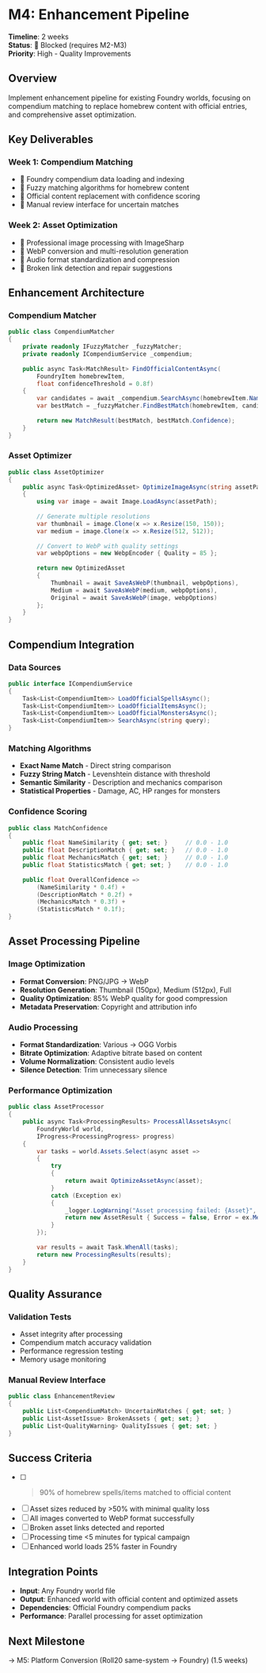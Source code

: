 # M4: Enhancement Pipeline

**Timeline**: 2 weeks  
**Status**: 🔴 Blocked (requires M2-M3)  
**Priority**: High - Quality Improvements

## Overview

Implement enhancement pipeline for existing Foundry worlds, focusing on compendium matching to replace homebrew content with official entries, and comprehensive asset optimization.

## Key Deliverables

### Week 1: Compendium Matching
- 🔲 Foundry compendium data loading and indexing
- 🔲 Fuzzy matching algorithms for homebrew content
- 🔲 Official content replacement with confidence scoring
- 🔲 Manual review interface for uncertain matches

### Week 2: Asset Optimization  
- 🔲 Professional image processing with ImageSharp
- 🔲 WebP conversion and multi-resolution generation
- 🔲 Audio format standardization and compression
- 🔲 Broken link detection and repair suggestions

## Enhancement Architecture

### Compendium Matcher
```csharp
public class CompendiumMatcher
{
    private readonly IFuzzyMatcher _fuzzyMatcher;
    private readonly ICompendiumService _compendium;
    
    public async Task<MatchResult> FindOfficialContentAsync(
        FoundryItem homebrewItem, 
        float confidenceThreshold = 0.8f)
    {
        var candidates = await _compendium.SearchAsync(homebrewItem.Name);
        var bestMatch = _fuzzyMatcher.FindBestMatch(homebrewItem, candidates);
        
        return new MatchResult(bestMatch, bestMatch.Confidence);
    }
}
```

### Asset Optimizer
```csharp
public class AssetOptimizer
{
    public async Task<OptimizedAsset> OptimizeImageAsync(string assetPath)
    {
        using var image = await Image.LoadAsync(assetPath);
        
        // Generate multiple resolutions
        var thumbnail = image.Clone(x => x.Resize(150, 150));
        var medium = image.Clone(x => x.Resize(512, 512));
        
        // Convert to WebP with quality settings
        var webpOptions = new WebpEncoder { Quality = 85 };
        
        return new OptimizedAsset
        {
            Thumbnail = await SaveAsWebP(thumbnail, webpOptions),
            Medium = await SaveAsWebP(medium, webpOptions),
            Original = await SaveAsWebP(image, webpOptions)
        };
    }
}
```

## Compendium Integration

### Data Sources
```csharp
public interface ICompendiumService
{
    Task<List<CompendiumItem>> LoadOfficialSpellsAsync();
    Task<List<CompendiumItem>> LoadOfficialItemsAsync();
    Task<List<CompendiumItem>> LoadOfficialMonstersAsync();
    Task<List<CompendiumItem>> SearchAsync(string query);
}
```

### Matching Algorithms
- **Exact Name Match** - Direct string comparison
- **Fuzzy String Match** - Levenshtein distance with threshold
- **Semantic Similarity** - Description and mechanics comparison
- **Statistical Properties** - Damage, AC, HP ranges for monsters

### Confidence Scoring
```csharp
public class MatchConfidence
{
    public float NameSimilarity { get; set; }     // 0.0 - 1.0
    public float DescriptionMatch { get; set; }   // 0.0 - 1.0  
    public float MechanicsMatch { get; set; }     // 0.0 - 1.0
    public float StatisticsMatch { get; set; }    // 0.0 - 1.0
    
    public float OverallConfidence => 
        (NameSimilarity * 0.4f) + 
        (DescriptionMatch * 0.2f) + 
        (MechanicsMatch * 0.3f) + 
        (StatisticsMatch * 0.1f);
}
```

## Asset Processing Pipeline

### Image Optimization
- **Format Conversion**: PNG/JPG → WebP
- **Resolution Generation**: Thumbnail (150px), Medium (512px), Full
- **Quality Optimization**: 85% WebP quality for good compression
- **Metadata Preservation**: Copyright and attribution info

### Audio Processing  
- **Format Standardization**: Various → OGG Vorbis
- **Bitrate Optimization**: Adaptive bitrate based on content
- **Volume Normalization**: Consistent audio levels
- **Silence Detection**: Trim unnecessary silence

### Performance Optimization
```csharp
public class AssetProcessor
{
    public async Task<ProcessingResults> ProcessAllAssetsAsync(
        FoundryWorld world, 
        IProgress<ProcessingProgress> progress)
    {
        var tasks = world.Assets.Select(async asset =>
        {
            try
            {
                return await OptimizeAssetAsync(asset);
            }
            catch (Exception ex)
            {
                _logger.LogWarning("Asset processing failed: {Asset}", asset.Path);
                return new AssetResult { Success = false, Error = ex.Message };
            }
        });
        
        var results = await Task.WhenAll(tasks);
        return new ProcessingResults(results);
    }
}
```

## Quality Assurance

### Validation Tests
- Asset integrity after processing
- Compendium match accuracy validation
- Performance regression testing
- Memory usage monitoring

### Manual Review Interface
```csharp
public class EnhancementReview
{
    public List<CompendiumMatch> UncertainMatches { get; set; }
    public List<AssetIssue> BrokenAssets { get; set; }
    public List<QualityWarning> QualityIssues { get; set; }
}
```

## Success Criteria

- [ ] >90% of homebrew spells/items matched to official content
- [ ] Asset sizes reduced by >50% with minimal quality loss
- [ ] All images converted to WebP format successfully
- [ ] Broken asset links detected and reported
- [ ] Processing time <5 minutes for typical campaign
- [ ] Enhanced world loads 25% faster in Foundry

## Integration Points

- **Input**: Any Foundry world file
- **Output**: Enhanced world with official content and optimized assets
- **Dependencies**: Official Foundry compendium packs
- **Performance**: Parallel processing for asset optimization

## Next Milestone

→ M5: Platform Conversion (Roll20 same-system → Foundry) (1.5 weeks)

